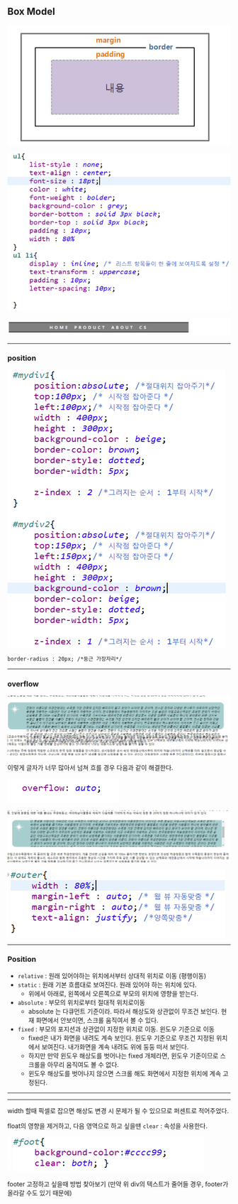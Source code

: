 ## Box Model

![image-20200103131322781](images/image-20200103131322781.png)

![image-20200103132208672](images/image-20200103132208672.png)

![image-20200103132225966](images/image-20200103132225966.png)

----



### position



![image-20200103143557466](images/image-20200103143557466.png)



```html
border-radius : 20px; /*둥근 가장자리*/
```

---

### overflow





![image-20200103154601935](images/image-20200103154601935.png)



이렇게 글자가 너무 많아서 넘쳐 흐를 경우 다음과 같이 해결한다.

![image-20200103154851722](images/image-20200103154851722.png)

![image-20200103154929393](images/image-20200103154929393.png)

![image-20200103155346296](images/image-20200103155346296.png)

---



### Position

* `relative` :  원래 있어야하는 위치에서부터 상대적 위치로 이동 (평행이동)
* `static` :  원래 기본 흐름대로 보여진다. 원래 있어야 하는 위치에 있다.
  * 위에서 아래로, 왼쪽에서 오른쪽으로 부모의 위치에 영향을 받는다. 
* `absolute` : 부모의 위치로부터 절대적 위치로이동
  * absolute 는 다큐먼트 기준이라. 따라서 해상도와 상관없이 무조건 보인다. 
    현재 화면에서 안보이면, 스크롤 움직여서 볼 수 있다. 
* `fixed` : 부모의 포지션과 상관없이 지정한 위치로 이동. 윈도우 기준으로 이동
  * fixed은 내가 화면을 내려도 계속 보인다. 윈도우 기준으로 무조건 지정된 위치에서 보여진다. 내가화면을 계속 내려도 위에 둥둥 떠서 보인다. 
  * 하지만 만약 윈도우 해상도를 벗어나는 fixed 개체라면, 윈도우 기준이므로 스크롤을 아무리 움직여도 볼 수 없다. 
  * 윈도우 해상도를 벗어나지 않으면 스크롤 해도 화면에서 지정한 위치에 계속 고정된다. 



---



---

width 할때 픽셀로 잡으면 해상도 변경 시 문제가 될 수 있으므로 퍼센트로 적어주었다.

float의 영향을 제거하고, 다음 영역으로 하고 싶을땐 `clear` : 속성을 사용한다. 

![image-20200106115333517](images/image-20200106115333517.png)



footer 고정하고 싶을때 방법 찾아보기  (만약 위 div의 텍스트가 줄어들 경우, footer가 올라갈 수도 있기 때문에)



